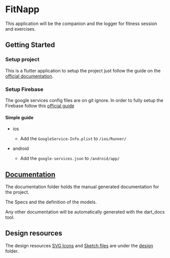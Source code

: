 # FitNapp

This application will be the companion and the logger for fitness session and exercises.

## Getting Started

### Setup project

This is a flutter application to setup the project just follow the guide on the [official documentation](https://flutter.io/).

### Setup Firebase

The google services config files are on git ignore.
In order to fully setup the Firebase follow this [official guide](https://codelabs.developers.google.com/codelabs/flutter-firebase/#0)

#### Simple guide 
- ios
  - Add the `GoogleService-Info.plist` to `/ios/Runner/`

- android
  - Add the `google-services.json` to `/android/app/`

## [Documentation](/documentation/)

The documentation folder holds the manual generated documentation for the project.

The Specs and the definition of the models.

Any other documentation will be automatically generated with the dart_docs tool.

## Design resources

The design resources [SVG Icons](/design/svg) and [Sketch files](/design/sketch) are under the [design](/design/) folder.